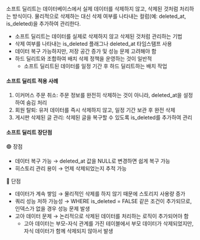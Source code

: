 소프트 딜리트는 데이터베이스에서 실제 데이터를 삭제하지 않고, 삭제된 것처럼 처리하는 방식이다. 물리적으로 삭제하는 대신 삭제 여부를 나타내는 컬럼(예: deleted_at, is_deleted)을 추가하여 관리한다.

- 소프트 딜리트는 데이터를 실제로 삭제하지 않고 삭제된 것처럼 관리하는 기법
- 삭제 여부를 나타내는 is_deleted 플래그나 deleted_at 타임스탬프 사용
- 데이터 복구 가능하지만, 저장 공간 증가 및 성능 문제 고려해야 함
- 하드 딜리트와 조합하여 배치 삭제 정책을 운영하는 것이 일반적
  - 소프트 딜리트된 데이터를 일정 기간 후 하드 딜리트하는 배치 작업

#### 소프트 딜리트 적용 사례
1. 이커머스 주문 취소: 주문 정보를 완전히 삭제하는 것이 아니라, deleted_at을 설정하여 숨김 처리
2. 회원 탈퇴: 유저 데이터를 즉시 삭제하지 않고, 일정 기간 보관 후 완전 삭제
3. 게시판 삭제된 글 관리: 삭제된 글을 복구할 수 있도록 is_deleted를 추가하여 관리

#### 소프트 딜리트 장단점
🟢 장점
- 데이터 복구 가능 → deleted_at 값을 NULL로 변경하면 쉽게 복구 가능
- 히스토리 관리 용이 → 언제 삭제되었는지 추적 가능
  
🔴 단점
- 데이터가 계속 쌓임 → 물리적인 삭제를 하지 않기 때문에 스토리지 사용량 증가
- 쿼리 성능 저하 가능성 → WHERE is_deleted = FALSE 같은 조건이 추가되므로, 인덱스가 없을 경우 성능 문제 발생
- 고아 데이터 문제 → 논리적으로 삭제된 데이터를 처리하는 로직이 추가되어야 함
  - 고아 데이터는 부모-자식 관계를 가진 테이블에서 부모 데이터가 삭제되었지만, 자식 데이터가 함께 삭제되지 않아서 발생
